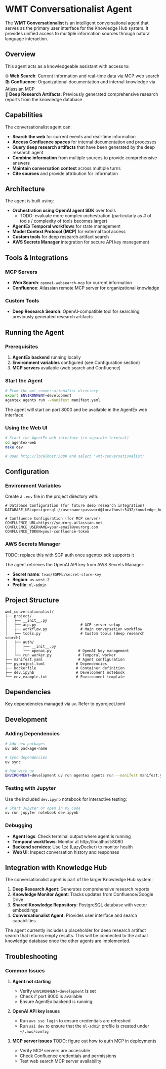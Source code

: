 # WMT Conversationalist Agent

The **WMT Conversationalist** is an intelligent conversational agent that serves as the primary user interface for the Knowledge Hub system. It provides unified access to multiple information sources through natural language interaction.

## Overview

This agent acts as a knowledgeable assistant with access to:

🌐 **Web Search**: Current information and real-time data via MCP web search  
📚 **Confluence**: Organizational documentation and internal knowledge via Atlassian MCP  
🧠 **Deep Research Artifacts**: Previously generated comprehensive research reports from the knowledge database

## Capabilities

The conversationalist agent can:

- **Search the web** for current events and real-time information
- **Access Confluence spaces** for internal documentation and processes
- **Query deep research artifacts** that have been generated by the deep research agent
- **Combine information** from multiple sources to provide comprehensive answers
- **Maintain conversation context** across multiple turns
- **Cite sources** and provide attribution for information

## Architecture

The agent is built using:

- **Orchestration using OpenAI agent SDK** over tools
   - TODO: evaluate more complex orchestration (particularly as # of tools / complexity of tools becomes larger)
- **AgentEx Temporal workflows** for state management
- **Model Context Protocol (MCP)** for external tool access
- **Custom tools** for deep research artifact search
- **AWS Secrets Manager** integration for secure API key management

## Tools & Integrations

### MCP Servers

- **Web Search**: `openai-websearch-mcp` for current information
- **Confluence**: Atlassian remote MCP server for organizational knowledge

### Custom Tools

- **Deep Research Search**: OpenAI-compatible tool for searching previously generated research artifacts

## Running the Agent

### Prerequisites

1. **AgentEx backend** running locally
2. **Environment variables** configured (see Configuration section)
3. **MCP servers** available (web search and Confluence)

### Start the Agent

```bash
# From the wmt_conversationalist directory
export ENVIRONMENT=development
agentex agents run --manifest manifest.yaml
```

The agent will start on port 8000 and be available in the AgentEx web interface.

### Using the Web UI

```bash
# Start the AgentEx web interface (in separate terminal)
cd agentex-web
make dev

# Open http://localhost:3000 and select 'wmt-conversationalist'
```

## Configuration

### Environment Variables

Create a `.env` file in the project directory with:

```env
# Database Configuration (for future deep research integration)
DATABASE_URL=postgresql://username:password@localhost:5432/knowledge_hub

# Confluence Configuration (for MCP server)
CONFLUENCE_URL=https://yourorg.atlassian.net
CONFLUENCE_USERNAME=your-email@yourorg.com
CONFLUENCE_TOKEN=your-confluence-token
```

### AWS Secrets Manager

TODO: replace this with SGP auth once agentex sdk supports it

The agent retrieves the OpenAI API key from AWS Secrets Manager:

- **Secret name**: `team/EGPML/secret-store-key`
- **Region**: `us-west-2`
- **Profile**: `ml-admin`

## Project Structure

```
wmt_conversationalist/
├── project/
│   ├── __init__.py
│   ├── acp.py                    # ACP server setup
│   ├── workflow.py               # Main conversation workflow
│   ├── tools.py                  # Custom tools (deep research search)
│   ├── auth/
│   │   ├── __init__.py
│   │   └── openai.py            # OpenAI key management
│   └── run_worker.py            # Temporal worker
├── manifest.yaml                # Agent configuration
├── pyproject.toml              # Dependencies
├── Dockerfile                  # Container definition
├── dev.ipynb                   # Development notebook
└── env_example.txt             # Environment template
```

## Dependencies

Key dependencies managed via `uv`.  Refer to pyproject.toml


## Development

### Adding Dependencies

```bash
# Add new packages
uv add package-name

# Sync dependencies
uv sync

# Run with uv
ENVIRONMENT=development uv run agentex agents run --manifest manifest.yaml
```

### Testing with Jupyter

Use the included `dev.ipynb` notebook for interactive testing:

```bash
# Start Jupyter or open in VS Code
uv run jupyter notebook dev.ipynb
```

### Debugging

- **Agent logs**: Check terminal output where agent is running
- **Temporal workflows**: Monitor at http://localhost:8080
- **Backend services**: Use `lzd` (LazyDocker) to monitor health
- **Web UI**: Inspect conversation history and responses

## Integration with Knowledge Hub

The conversationalist agent is part of the larger Knowledge Hub system:

1. **Deep Research Agent**: Generates comprehensive research reports
2. **Knowledge Monitor Agent**: Tracks updates from Confluence/Google Drive
3. **Shared Knowledge Repository**: PostgreSQL database with vector embeddings
4. **Conversationalist Agent**: Provides user interface and search capabilities

The agent currently includes a placeholder for deep research artifact search that returns empty results. This will be connected to the actual knowledge database once the other agents are implemented.

## Troubleshooting

### Common Issues

1. **Agent not starting**

   - Verify `ENVIRONMENT=development` is set
   - Check if port 8000 is available
   - Ensure AgentEx backend is running

2. **OpenAI API key issues**
   - Run `aws sso login` to ensure credentials are refreshed
   - Run `sai dev` to ensure that the `ml-admin` profile is created under `~/.aws/config`

3. **MCP server issues**
   TODO: figure out how to auth MCP in deployments

   - Verify MCP servers are accessible
   - Check Confluence credentials and permissions
   - Test web search MCP server availability
